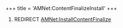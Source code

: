 +++
title = 'AMNet:ContentFinalizeInstall'
+++

1.  REDIRECT
    [AMNet:InstallContentFinalize](AMNet:InstallContentFinalize "wikilink")